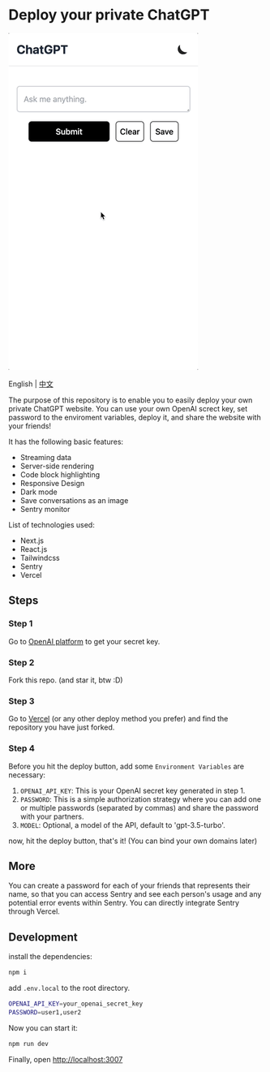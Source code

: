 # Deploy your private ChatGPT

![gpt](./gpt.gif)

English | [中文](./README-CN.md)

The purpose of this repository is to enable you to easily deploy your own private ChatGPT website. You can use your own OpenAI screct key, set password to the enviroment variables, deploy it, and share the website with your friends!

It has the following basic features:

- Streaming data
- Server-side rendering
- Code block highlighting
- Responsive Design
- Dark mode
- Save conversations as an image
- Sentry monitor

List of technologies used:

- Next.js
- React.js
- Tailwindcss
- Sentry
- Vercel

## Steps

### Step 1

Go to [OpenAI platform](https://platform.openai.com/account/api-keys) to get your secret key.

### Step 2

Fork this repo. (and star it, btw :D)

### Step 3

Go to [Vercel](https://vercel.com/new) (or any other deploy method you prefer) and find the repository you have just forked.

### Step 4

Before you hit the deploy button, add some `Environment Variables` are necessary:

1. `OPENAI_API_KEY`: This is your OpenAI secret key generated in step 1.
2. `PASSWORD`: This is a simple authorization strategy where you can add one or multiple passwords (separated by commas) and share the password with your partners.
3. `MODEL`: Optional, a model of the API, default to 'gpt-3.5-turbo'.

now, hit the deploy button, that's it! (You can bind your own domains later)

## More

You can create a password for each of your friends that represents their name, so that you can access Sentry and see each person's usage and any potential error events within Sentry. You can directly integrate Sentry through Vercel.

## Development

install the dependencies:

```bash
npm i
```

add `.env.local` to the root directory.

```bash
OPENAI_API_KEY=your_openai_secret_key
PASSWORD=user1,user2
```

Now you can start it:

```bash
npm run dev
```

Finally, open <http://localhost:3007>
